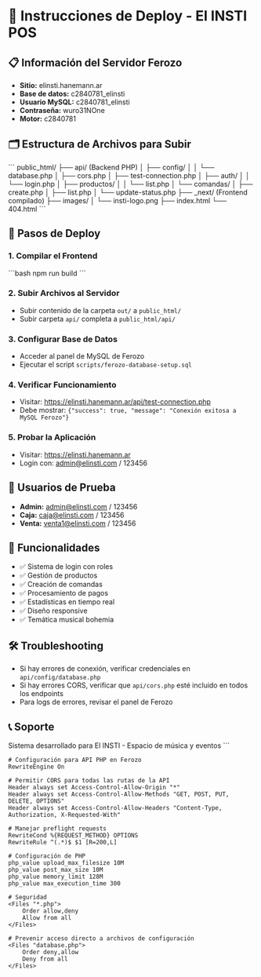 # 🚀 Instrucciones de Deploy - El INSTI POS

## 📋 Información del Servidor Ferozo
- **Sitio:** elinsti.hanemann.ar
- **Base de datos:** c2840781_elinsti
- **Usuario MySQL:** c2840781_elinsti
- **Contraseña:** wuro31NOne
- **Motor:** c2840781

## 🗂️ Estructura de Archivos para Subir

\`\`\`
public_html/
├── api/                        (Backend PHP)
│   ├── config/
│   │   └── database.php
│   ├── cors.php
│   ├── test-connection.php
│   ├── auth/
│   │   └── login.php
│   ├── productos/
│   │   └── list.php
│   └── comandas/
│       ├── create.php
│       ├── list.php
│       └── update-status.php
├── _next/                      (Frontend compilado)
├── images/
│   └── insti-logo.png
├── index.html
└── 404.html
\`\`\`

## 🔧 Pasos de Deploy

### 1. Compilar el Frontend
\`\`\`bash
npm run build
\`\`\`

### 2. Subir Archivos al Servidor
- Subir contenido de la carpeta `out/` a `public_html/`
- Subir carpeta `api/` completa a `public_html/api/`

### 3. Configurar Base de Datos
- Acceder al panel de MySQL de Ferozo
- Ejecutar el script `scripts/ferozo-database-setup.sql`

### 4. Verificar Funcionamiento
- Visitar: https://elinsti.hanemann.ar/api/test-connection.php
- Debe mostrar: `{"success": true, "message": "Conexión exitosa a MySQL Ferozo"}`

### 5. Probar la Aplicación
- Visitar: https://elinsti.hanemann.ar
- Login con: admin@elinsti.com / 123456

## 🔐 Usuarios de Prueba
- **Admin:** admin@elinsti.com / 123456
- **Caja:** caja@elinsti.com / 123456  
- **Venta:** venta1@elinsti.com / 123456

## 📱 Funcionalidades
- ✅ Sistema de login con roles
- ✅ Gestión de productos
- ✅ Creación de comandas
- ✅ Procesamiento de pagos
- ✅ Estadísticas en tiempo real
- ✅ Diseño responsive
- ✅ Temática musical bohemia

## 🛠️ Troubleshooting
- Si hay errores de conexión, verificar credenciales en `api/config/database.php`
- Si hay errores CORS, verificar que `api/cors.php` esté incluido en todos los endpoints
- Para logs de errores, revisar el panel de Ferozo

## 📞 Soporte
Sistema desarrollado para El INSTI - Espacio de música y eventos
\`\`\`

```htaccess file="api/.htaccess"
# Configuración para API PHP en Ferozo
RewriteEngine On

# Permitir CORS para todas las rutas de la API
Header always set Access-Control-Allow-Origin "*"
Header always set Access-Control-Allow-Methods "GET, POST, PUT, DELETE, OPTIONS"
Header always set Access-Control-Allow-Headers "Content-Type, Authorization, X-Requested-With"

# Manejar preflight requests
RewriteCond %{REQUEST_METHOD} OPTIONS
RewriteRule ^(.*)$ $1 [R=200,L]

# Configuración de PHP
php_value upload_max_filesize 10M
php_value post_max_size 10M
php_value memory_limit 128M
php_value max_execution_time 300

# Seguridad
<Files "*.php">
    Order allow,deny
    Allow from all
</Files>

# Prevenir acceso directo a archivos de configuración
<Files "database.php">
    Order deny,allow
    Deny from all
</Files>
